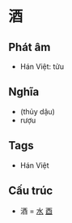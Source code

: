 # 酒

## Phát âm
* Hán Việt: tửu

## Nghĩa
* (thủy dậu)
* rượu

## Tags
* Hán Việt

## Cấu trúc
* 酒 = [水](水.md) [酉](酉.md)

<script>window.HANZI_FIELD='酒';</script>